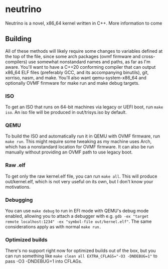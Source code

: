 # neutrino
Neutrino is a novel, x86_64 kernel written in C++. More information to come

## Building
All of these methods will likely require some changes to variables defined at the top of the file, since some arch packages (ovmf firmware and cross-compilers) use somewhat nonstandard names and paths, as far as I'm aware. You'll want to have a C++20 conforming compiler that can output x86_64 ELF files (preferably GCC, and its accompanying binutils), git, xorriso, nasm, and make. You'll also want qemu-system-x86_64 and optionally OVMF firmware for make run and make debug targets.
### ISO
To get an ISO that runs on 64-bit machines via legacy or UEFI boot, run `make iso`. An iso file will be produced in out/trisys.iso by default.
### QEMU
To build the ISO and automatically run it in QEMU with OVMF firmware, run `make run`. This might require some tweaking as my machine uses Arch, which has a nonstandard location for OVMF firmware. It can also be run manually without providing an OVMF path to use legacy boot.
### Raw .elf
To get only the raw kernel.elf file, you can run `make all`. This will produce out/kernel.elf, which is not very useful on its own, but I don't know your motivations.
### Debugging
You can use `make debug` to run in EFI mode with QEMU's debug mode enabled, allowing you to attach a debugger with e.g. `gdb -ex "target remote localhost:1234" -ex "symbol-file out/kernel.elf"`. The same considerations apply as with normal `make run.`
### Optimized builds
There's no support right now for optimized builds out of the box, but you can run something like `make clean all EXTRA_CFLAGS="-O3 -DNDEBUG=1"` to pass -O3 -DNDEBUG=1 into CFLAGs.
